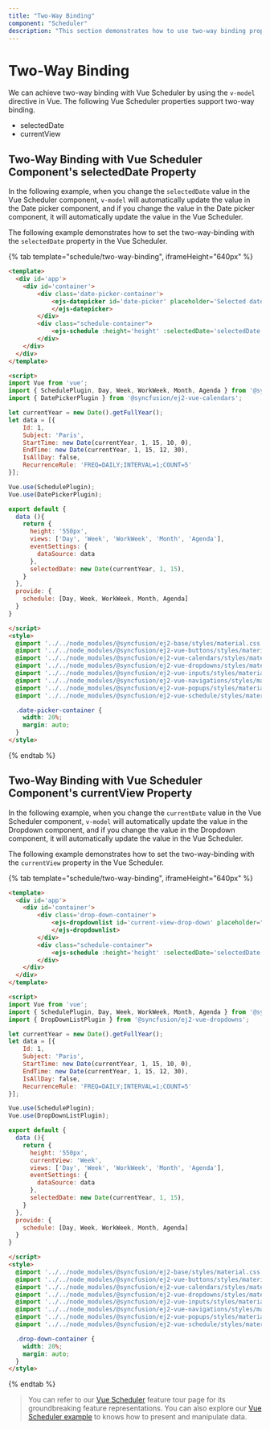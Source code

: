 ```yaml
---
title: "Two-Way Binding"
component: "Scheduler"
description: "This section demonstrates how to use two-way binding properties with Vue Scheduler."
---
```


# Two-Way Binding

We can achieve two-way binding with Vue Scheduler by using the `v-model` directive in Vue. The following Vue Scheduler properties support two-way binding.

* selectedDate
* currentView

## Two-Way Binding with Vue Scheduler Component's selectedDate Property

In the following example, when you change the `selectedDate` value in the Vue Scheduler component, `v-model` will automatically update the value in the Date picker component, and if you change the value in the Date picker component, it will automatically update the value in the Vue Scheduler.

The following example demonstrates how to set the two-way-binding with the `selectedDate` property in the Vue Scheduler.

{% tab template="schedule/two-way-binding",  iframeHeight="640px" %}

```html
<template>
  <div id='app'>
    <div id='container'>
        <div class='date-picker-container'>
            <ejs-datepicker id='date-picker' placeholder='Selected date' floatLabelType="Always"  :value='selectedDate' :showClearButton='false' v-model='selectedDate'>
            </ejs-datepicker>
        </div>
        <div class="schedule-container">
            <ejs-schedule :height='height' :selectedDate='selectedDate' v-model='selectedDate' :eventSettings='eventSettings'></ejs-schedule>
        </div>
    </div>
  </div>
</template>

<script>
import Vue from 'vue';
import { SchedulePlugin, Day, Week, WorkWeek, Month, Agenda } from '@syncfusion/ej2-vue-schedule';
import { DatePickerPlugin } from '@syncfusion/ej2-vue-calendars';

let currentYear = new Date().getFullYear();
let data = [{
    Id: 1,
    Subject: 'Paris',
    StartTime: new Date(currentYear, 1, 15, 10, 0),
    EndTime: new Date(currentYear, 1, 15, 12, 30),
    IsAllDay: false,
    RecurrenceRule: 'FREQ=DAILY;INTERVAL=1;COUNT=5'
}];

Vue.use(SchedulePlugin);
Vue.use(DatePickerPlugin);

export default {
  data (){
    return {
      height: '550px',
      views: ['Day', 'Week', 'WorkWeek', 'Month', 'Agenda'],
      eventSettings: {
        dataSource: data
      },
      selectedDate: new Date(currentYear, 1, 15),
    }
  },
  provide: {
    schedule: [Day, Week, WorkWeek, Month, Agenda]
  }
}

</script>
<style>
  @import '../../node_modules/@syncfusion/ej2-base/styles/material.css';
  @import '../../node_modules/@syncfusion/ej2-vue-buttons/styles/material.css';
  @import '../../node_modules/@syncfusion/ej2-vue-calendars/styles/material.css';
  @import '../../node_modules/@syncfusion/ej2-vue-dropdowns/styles/material.css';
  @import '../../node_modules/@syncfusion/ej2-vue-inputs/styles/material.css';
  @import '../../node_modules/@syncfusion/ej2-vue-navigations/styles/material.css';
  @import '../../node_modules/@syncfusion/ej2-vue-popups/styles/material.css';
  @import '../../node_modules/@syncfusion/ej2-vue-schedule/styles/material.css';

  .date-picker-container {
    width: 20%;
    margin: auto;
  }
</style>

```

{% endtab %}

## Two-Way Binding with Vue Scheduler Component's currentView Property

In the following example, when you change the `currentDate` value in the Vue Scheduler component, `v-model` will automatically update the value in the Dropdown component, and if you change the value in the Dropdown component, it will automatically update the value in the Vue Scheduler.

The following example demonstrates how to set the two-way-binding with the `currentView` property in the Vue Scheduler.

{% tab template="schedule/two-way-binding",  iframeHeight="640px" %}

```html
<template>
  <div id='app'>
    <div id='container'>
        <div class='drop-down-container'>
            <ejs-dropdownlist id='current-view-drop-down' placeholder="Current view" floatLabelType="Always"  :dataSource='views' :value='currentView' v-model="currentView">
            </ejs-dropdownlist>
        </div>
        <div class="schedule-container">
            <ejs-schedule :height='height' :selectedDate='selectedDate' :currentView='currentView' v-model='currentView' :eventSettings='eventSettings'></ejs-schedule>
        </div>
    </div>
  </div>
</template>

<script>
import Vue from 'vue';
import { SchedulePlugin, Day, Week, WorkWeek, Month, Agenda } from '@syncfusion/ej2-vue-schedule';
import { DropDownListPlugin } from '@syncfusion/ej2-vue-dropdowns';

let currentYear = new Date().getFullYear();
let data = [{
    Id: 1,
    Subject: 'Paris',
    StartTime: new Date(currentYear, 1, 15, 10, 0),
    EndTime: new Date(currentYear, 1, 15, 12, 30),
    IsAllDay: false,
    RecurrenceRule: 'FREQ=DAILY;INTERVAL=1;COUNT=5'
}];

Vue.use(SchedulePlugin);
Vue.use(DropDownListPlugin);

export default {
  data (){
    return {
      height: '550px',
      currentView: 'Week',
      views: ['Day', 'Week', 'WorkWeek', 'Month', 'Agenda'],
      eventSettings: {
        dataSource: data
      },
      selectedDate: new Date(currentYear, 1, 15),
    }
  },
  provide: {
    schedule: [Day, Week, WorkWeek, Month, Agenda]
  }
}

</script>
<style>
  @import '../../node_modules/@syncfusion/ej2-base/styles/material.css';
  @import '../../node_modules/@syncfusion/ej2-vue-buttons/styles/material.css';
  @import '../../node_modules/@syncfusion/ej2-vue-calendars/styles/material.css';
  @import '../../node_modules/@syncfusion/ej2-vue-dropdowns/styles/material.css';
  @import '../../node_modules/@syncfusion/ej2-vue-inputs/styles/material.css';
  @import '../../node_modules/@syncfusion/ej2-vue-navigations/styles/material.css';
  @import '../../node_modules/@syncfusion/ej2-vue-popups/styles/material.css';
  @import '../../node_modules/@syncfusion/ej2-vue-schedule/styles/material.css';

  .drop-down-container {
    width: 20%;
    margin: auto;
  }
</style>

```

{% endtab %}

> You can refer to our [Vue Scheduler](https://www.syncfusion.com/vue-ui-components/vue-scheduler) feature tour page for its groundbreaking feature representations. You can also explore our [Vue Scheduler example](https://ej2.syncfusion.com/vue/demos/#/material/schedule/overview.html) to knows how to present and manipulate data.